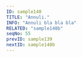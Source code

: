 ```yaml
---
ID: sample140
TITLE: "Annuli."
INFO: "Annuli bla bla bla"
RELATED: "sample140b"
seqNo: 55
prevID: sample139
nextID: sample140b
---
```

